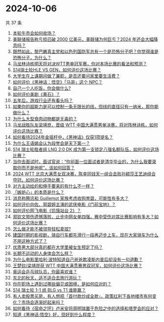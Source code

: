 # 2024-10-06

共 37 条

<!-- BEGIN ZHIHUQUESTIONS -->
<!-- 最后更新时间 Sun Oct 06 2024 01:18:51 GMT+0800 (China Standard Time) -->
1. [本轮牛市会如何收场？](https://www.zhihu.com/question/726049590)
1. [美联储报告称亏损已破 2000 亿美元，美联储为何巨亏？2024 年还会大幅降息吗？](https://www.zhihu.com/question/747839098)
1. [既然如此，黎巴嫩真主党和以色列国防军总有一个是恐怖分子吧？你觉得谁是恐怖分子，为什么？](https://www.zhihu.com/question/681975178)
1. [马龙林诗栋明天将对决WTT男单冠军赛，你对本场比赛的看法和预测？](https://www.zhihu.com/question/751075708)
1. [S14瑞士轮HLE VS GEN，如何评价这场比赛？](https://www.zhihu.com/question/751784750)
1. [大学生在上课期间做了兼职，是否还要问家里要生活费？](https://www.zhihu.com/question/725477968)
1. [如何评价《黑神话：悟空》「马哥」这个 NPC？](https://www.zhihu.com/question/665619846)
1. [自己一个人吃饭，你会做什么?](https://www.zhihu.com/question/280283392)
1. [如何评价美剧《黄石》？](https://www.zhihu.com/question/282564871)
1. [五年后，游戏行业还有看头吗？](https://www.zhihu.com/question/663265029)
1. [如果你的超能力是可以控制一条无限长的线，但线的直径只有一纳米，那你能做什么？](https://www.zhihu.com/question/741108731)
1. [为什么大型食肉动物都是无毒的？](https://www.zhihu.com/question/745758640)
1. [马龙战胜队友梁靖崑，晋级 WTT 中国大满贯男单决赛，将对阵林诗栋，如何评价这场比赛？](https://www.zhihu.com/question/750556170)
1. [如何看待2024年金摇杆中，《黑神话》仅获1项提名？](https://www.zhihu.com/question/742539700)
1. [为什么王语嫣会认为段誉会是天下第一？](https://www.zhihu.com/question/603262456)
1. [S14 瑞士轮胜者组 LNG 2:0 DK 成为第一支锁定八强名额队伍，如何评价这场比赛？](https://www.zhihu.com/question/750069329)
1. [当你去面试时，面试官说：“你前面一位面试者是清华毕业的，为什么我要录取你而不是他呢”，该如何回答？](https://www.zhihu.com/question/735366470)
1. [2024 WTT 北京大满贯女双决赛，陈幸同钱天一组合击败孙颖莎王艺迪组合夺冠，如何评价这场比赛？](https://www.zhihu.com/question/751028971)
1. [对方主动给的和伸手要来的有什么不一样？](https://www.zhihu.com/question/644353571)
1. [「嫉妒心」的本质是什么？](https://www.zhihu.com/question/671404236)
1. [消息称腾讯和 Guillemot 家族考虑收购育碧，可能性有多大？](https://www.zhihu.com/question/746299078)
1. [如何评价向佐、郭碧婷主演的武侠电影《门前宝地》？](https://www.zhihu.com/question/666381366)
1. [如何评价网飞电影《饥饿站台 2》？](https://www.zhihu.com/question/739640621)
1. [郑钦文带伤遗憾落败，止步中网女单四强，赛中受伤对其比赛影响有多大？如何评价这场比赛？](https://www.zhihu.com/question/750574932)
1. [怎么做才能不被领导轻松拿捏?](https://www.zhihu.com/question/732468109)
1. [建国时期的影视剧，骑自行车都先滑行一段再迈步上车，现在大家骑车为什么不用这种方式了？](https://www.zhihu.com/question/605318585)
1. [优质男大部分真的都在大学里被女生预定了吗？](https://www.zhihu.com/question/657376611)
1. [长期不运动的人身体会怎么样？](https://www.zhihu.com/question/660247055)
1. [为什么电影里哈利·波特知道自己爸爸欺凌斯内普后却没有一句道歉？](https://www.zhihu.com/question/491295786)
1. [王楚钦/梁靖崑获 WTT 中国大满贯赛男双冠军，如何评价这场比赛？](https://www.zhihu.com/question/747854256)
1. [奥运会乒乓球队员，你最喜欢谁？](https://www.zhihu.com/question/663577344)
1. [东北的秋天，适不适合去旅行游玩？](https://www.zhihu.com/question/666872523)
1. [你在职场上遇到过哪些偏见或困境，是如何应对的？](https://www.zhihu.com/question/697614752)
1. [S14 瑞士轮 1-1 组 BLG vs T1 谁能赢？](https://www.zhihu.com/question/745280106)
1. [有人卖股票买房，有人想把「首付款炒成全款」，政策红利下各地楼市有何变化？市场会逐渐好起来吗？](https://www.zhihu.com/question/731061432)
1. [如何看待《宿命之环》卢米安将周明瑞置于危险之中的选择和塔罗会的应对？](https://www.zhihu.com/question/707427077)
1. [知道《黑神话:悟空》好，但好到什么程度？](https://www.zhihu.com/question/618282357)
<!-- END ZHIHUQUESTIONS -->
